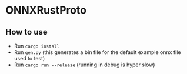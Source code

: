# ONNXRustProto

## How to use
- Run `cargo install`
- Run `gen.py` (this generates a bin file for the default example onnx file used to test)
- Run `cargo run --release` (running in debug is hyper slow)